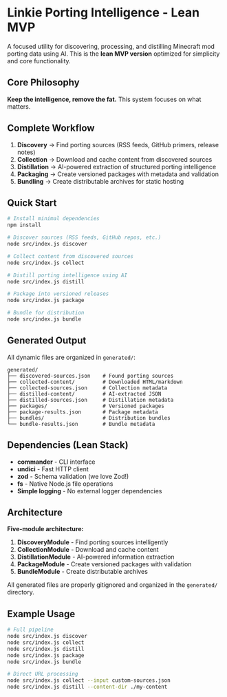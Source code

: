 # Linkie Porting Intelligence - Lean MVP

A focused utility for discovering, processing, and distilling Minecraft mod porting data using AI. This is the **lean MVP version** optimized for simplicity and core functionality.

## Core Philosophy

**Keep the intelligence, remove the fat.** This system focuses on what matters.

## Complete Workflow

1. **Discovery** → Find porting sources (RSS feeds, GitHub primers, release notes)
2. **Collection** → Download and cache content from discovered sources  
3. **Distillation** → AI-powered extraction of structured porting intelligence
4. **Packaging** → Create versioned packages with metadata and validation
5. **Bundling** → Create distributable archives for static hosting

## Quick Start

```bash
# Install minimal dependencies
npm install

# Discover sources (RSS feeds, GitHub repos, etc.)
node src/index.js discover

# Collect content from discovered sources
node src/index.js collect

# Distill porting intelligence using AI
node src/index.js distill

# Package into versioned releases
node src/index.js package

# Bundle for distribution
node src/index.js bundle
```

## Generated Output

All dynamic files are organized in `generated/`:
```
generated/
├── discovered-sources.json    # Found porting sources
├── collected-content/         # Downloaded HTML/markdown  
├── collected-sources.json     # Collection metadata
├── distilled-content/         # AI-extracted JSON
├── distilled-sources.json     # Distillation metadata
├── packages/                  # Versioned packages
├── package-results.json       # Package metadata
├── bundles/                   # Distribution bundles
└── bundle-results.json        # Bundle metadata
```

## Dependencies (Lean Stack)

- **commander** - CLI interface
- **undici** - Fast HTTP client  
- **zod** - Schema validation (we love Zod!)
- **fs** - Native Node.js file operations
- **Simple logging** - No external logger dependencies

## Architecture

**Five-module architecture:**
1. **DiscoveryModule** - Find porting sources intelligently
2. **CollectionModule** - Download and cache content  
3. **DistillationModule** - AI-powered information extraction
4. **PackageModule** - Create versioned packages with validation
5. **BundleModule** - Create distributable archives

All generated files are properly gitignored and organized in the `generated/` directory.

## Example Usage

```bash
# Full pipeline
node src/index.js discover
node src/index.js collect  
node src/index.js distill
node src/index.js package
node src/index.js bundle

# Direct URL processing
node src/index.js collect --input custom-sources.json
node src/index.js distill --content-dir ./my-content
```
